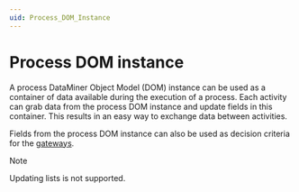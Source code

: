 ```yaml
---
uid: Process_DOM_Instance
---
```


# Process DOM instance

A process DataMiner Object Model (DOM) instance can be used as a container of data available during the execution of a process. Each activity can grab data from the process DOM instance and update fields in this container. This results in an easy way to exchange data between activities.

Fields from the process DOM instance can also be used as decision criteria for the [gateways](xref:Process_Definition#gateway).

> [!NOTE]
> Updating lists is not supported.
